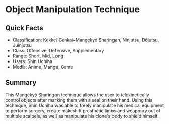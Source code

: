 # Object Manipulation Technique

## Quick Facts
- Classification: Kekkei Genkai~Mangekyō Sharingan, Ninjutsu, Dōjutsu, Juinjutsu
- Class: Offensive, Defensive, Supplementary
- Range: Short, Mid, Long
- Users: Shin Uchiha
- Media: Anime, Manga, Game

## Summary
This Mangekyō Sharingan technique allows the user to telekinetically control objects after marking them with a seal on their hand. Using this technique, Shin Uchiha was able to freely manipulate his medical equipment to perform surgery, create makeshift prosthetic limbs and weaponry out of multiple scalpels, as well as manipulate his clone's body to shield himself.
